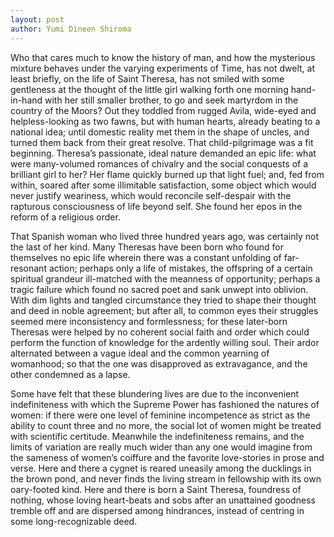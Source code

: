 ```yaml
---
layout: post
author: Yumi Dineen Shiroma
---
```

Who that cares much to know the history of man, and how the mysterious mixture behaves under the varying experiments of Time, has not dwelt, at least briefly, on the life of Saint Theresa, has not smiled with some gentleness at the thought of the little girl walking forth one morning hand-in-hand with her still smaller brother, to go and seek martyrdom in the country of the Moors? Out they toddled from rugged Avila, wide-eyed and helpless-looking as two fawns, but with human hearts, already beating to a national idea; until domestic reality met them in the shape of uncles, and turned them back from their great resolve. That child-pilgrimage was a fit beginning. Theresa’s passionate, ideal nature demanded an epic life: what were many-volumed romances of chivalry and the social conquests of a brilliant girl to her? Her flame quickly burned up that light fuel; and, fed from within, soared after some illimitable satisfaction, some object which would never justify weariness, which would reconcile self-despair with the rapturous consciousness of life beyond self. She found her epos in the reform of a religious order.

That Spanish woman who lived three hundred years ago, was certainly not the last of her kind. Many Theresas have been born who found for themselves no epic life wherein there was a constant unfolding of far-resonant action; perhaps only a life of mistakes, the offspring of a certain spiritual grandeur ill-matched with the meanness of opportunity; perhaps a tragic failure which found no sacred poet and sank unwept into oblivion. With dim lights and tangled circumstance they tried to shape their thought and deed in noble agreement; but after all, to common eyes their struggles seemed mere inconsistency and formlessness; for these later-born Theresas were helped by no coherent social faith and order which could perform the function of knowledge for the ardently willing soul. Their ardor alternated between a vague ideal and the common yearning of womanhood; so that the one was disapproved as extravagance, and the other condemned as a lapse.

Some have felt that these blundering lives are due to the inconvenient indefiniteness with which the Supreme Power has fashioned the natures of women: if there were one level of feminine incompetence as strict as the ability to count three and no more, the social lot of women might be treated with scientific certitude. Meanwhile the indefiniteness remains, and the limits of variation are really much wider than any one would imagine from the sameness of women’s coiffure and the favorite love-stories in prose and verse. Here and there a cygnet is reared uneasily among the ducklings in the brown pond, and never finds the living stream in fellowship with its own oary-footed kind. Here and there is born a Saint Theresa, foundress of nothing, whose loving heart-beats and sobs after an unattained goodness tremble off and are dispersed among hindrances, instead of centring in some long-recognizable deed.